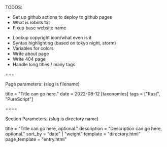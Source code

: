 TODOS:

- Set up github actions to deploy to github pages
- What is robots.txt
- Fixup base website name

* Lookup copyright icon/what even is it
* Syntax highlighting (based on tokyo night, storm)
* Variables for colors
* Write about page
* Write 404 page
* Handle long titles / many tags

===

Page parameters: (slug is filename)

title = "Title can go here."
date = 2022-08-12
[taxonomies]
tags = ["Rust", "PureScript"]

====

Section Parameters: (slug is directory name)

title = "Title can go here, optional."
description = "Description can go here, optional."
sort_by = "date" | "weight"
template = "directory.html"
page_template = "entry.html"
